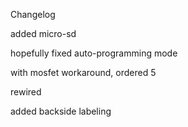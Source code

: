Changelog

added micro-sd

hopefully fixed auto-programming mode

with mosfet workaround, ordered 5

rewired

added backside labeling